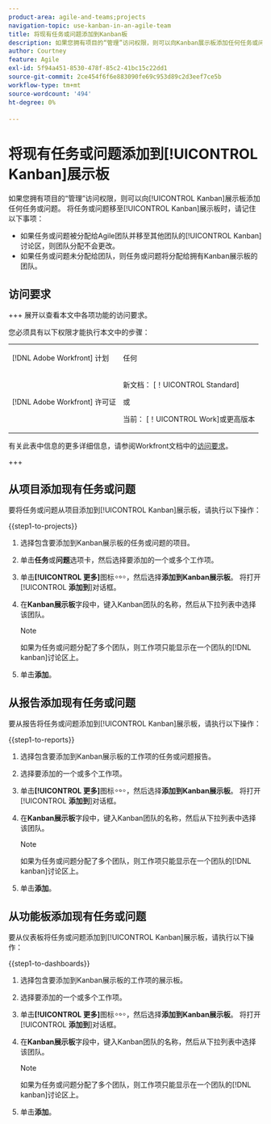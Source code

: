 ```yaml
---
product-area: agile-and-teams;projects
navigation-topic: use-kanban-in-an-agile-team
title: 将现有任务或问题添加到Kanban板
description: 如果您拥有项目的“管理”访问权限，则可以向Kanban展示板添加任何任务或问题。
author: Courtney
feature: Agile
exl-id: 5f94a451-8530-478f-85c2-41bc15c22dd1
source-git-commit: 2ce454f6f6e883090fe69c953d89c2d3eef7ce5b
workflow-type: tm+mt
source-wordcount: '494'
ht-degree: 0%

---
```


# 将现有任务或问题添加到[!UICONTROL Kanban]展示板

<!-- Audited: 4/2025 -->

如果您拥有项目的“管理”访问权限，则可以向[!UICONTROL Kanban]展示板添加任何任务或问题。 将任务或问题移至[!UICONTROL Kanban]展示板时，请记住以下事项：

* 如果任务或问题被分配给Agile团队并移至其他团队的[!UICONTROL Kanban]讨论区，则团队分配不会更改。
* 如果任务或问题未分配给团队，则任务或问题将分配给拥有Kanban展示板的团队。

## 访问要求

+++ 展开以查看本文中各项功能的访问要求。

您必须具有以下权限才能执行本文中的步骤：

<table style="table-layout:auto"> 
 <col> 
 </col> 
 <col> 
 </col> 
 <tbody> 
  <tr> 
   <td role="rowheader">[!DNL Adobe Workfront] 计划</td> 
   <td> <p>任何</p> </td> 
  </tr> 
  <tr> 
   <td role="rowheader">[!DNL Adobe Workfront] 许可证</td> 
   <td> <p>新文档： [！UICONTROL Standard]</p> 
   或
   <p>当前： [！UICONTROL Work]或更高版本</p> </td> 
  </tr>
 </tbody> 
</table>

有关此表中信息的更多详细信息，请参阅Workfront文档中的[访问要求](/help/quicksilver/administration-and-setup/add-users/access-levels-and-object-permissions/access-level-requirements-in-documentation.md)。

+++

## 从项目添加现有任务或问题

要将任务或问题从项目添加到[!UICONTROL Kanban]展示板，请执行以下操作：

{{step1-to-projects}}

1. 选择包含要添加到Kanban展示板的任务或问题的项目。
1. 单击&#x200B;**任务**&#x200B;或&#x200B;**问题**&#x200B;选项卡，然后选择要添加的一个或多个工作项。
1. 单击&#x200B;**[!UICONTROL 更多]**&#x200B;图标![更多图标](assets/more-icon.png)，然后选择&#x200B;**添加到Kanban展示板**。 将打开&#x200B;[!UICONTROL **添加到**]&#x200B;对话框。
1. 在&#x200B;**Kanban展示板**&#x200B;字段中，键入Kanban团队的名称，然后从下拉列表中选择该团队。

   >[!NOTE]
   >
   >如果为任务或问题分配了多个团队，则工作项只能显示在一个团队的[!DNL kanban]讨论区上。
1. 单击&#x200B;**添加**。


## 从报告添加现有任务或问题

要从报告将任务或问题添加到[!UICONTROL Kanban]展示板，请执行以下操作：

{{step1-to-reports}}

1. 选择包含要添加到Kanban展示板的工作项的任务或问题报告。
1. 选择要添加的一个或多个工作项。
1. 单击&#x200B;**[!UICONTROL 更多]**&#x200B;图标![更多图标](assets/more-icon.png)，然后选择&#x200B;**添加到Kanban展示板**。 将打开&#x200B;[!UICONTROL **添加到**]&#x200B;对话框。
1. 在&#x200B;**Kanban展示板**&#x200B;字段中，键入Kanban团队的名称，然后从下拉列表中选择该团队。

   >[!NOTE]
   >
   >如果为任务或问题分配了多个团队，则工作项只能显示在一个团队的[!DNL kanban]讨论区上。
1. 单击&#x200B;**添加**。



## 从功能板添加现有任务或问题

要从仪表板将任务或问题添加到[!UICONTROL Kanban]展示板，请执行以下操作：

{{step1-to-dashboards}}

1. 选择包含要添加到Kanban展示板的工作项的展示板。
1. 选择要添加的一个或多个工作项。
1. 单击&#x200B;**[!UICONTROL 更多]**&#x200B;图标![更多图标](assets/more-icon.png)，然后选择&#x200B;**添加到Kanban展示板**。 将打开&#x200B;[!UICONTROL **添加到**]&#x200B;对话框。
1. 在&#x200B;**Kanban展示板**&#x200B;字段中，键入Kanban团队的名称，然后从下拉列表中选择该团队。

   >[!NOTE]
   >
   >如果为任务或问题分配了多个团队，则工作项只能显示在一个团队的[!DNL kanban]讨论区上。

1. 单击&#x200B;**添加**。